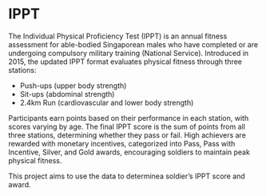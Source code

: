# IPPT
The Individual Physical Proficiency Test (IPPT) is an annual fitness assessment for able-bodied Singaporean males who have completed or are undergoing compulsory military training (National Service). Introduced in 2015, the updated IPPT format evaluates physical fitness through three stations:

- Push-ups (upper body strength)
- Sit-ups (abdominal strength)
- 2.4km Run (cardiovascular and lower body strength)

Participants earn points based on their performance in each station, with scores varying by age. The final IPPT score is the sum of points from all three stations, determining whether they pass or fail. High achievers are rewarded with monetary incentives, categorized into Pass, Pass with Incentive, Silver, and Gold awards, encouraging soldiers to maintain peak physical fitness.

This project aims to use the data to determinea soldier’s IPPT score and award.
